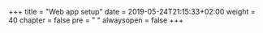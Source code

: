 +++
title = "Web app setup"
date = 2019-05-24T21:15:33+02:00
weight = 40
chapter = false
pre = "<i class='fa ela-page'></i> "
alwaysopen = false
+++ 
